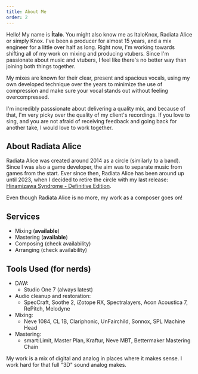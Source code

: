 ```yaml
---
title: About Me
order: 2
---
```


Hello! My name is **Ítalo**. You might also know me as ItaloKnox, Radiata Alice or simply Knox.
I've been a producer for almost 15 years, and a mix engineer for a little over half as long.
Right now, I'm working towards shifting all of my work on mixing and producing vtubers.
Since I'm passionate about music and vtubers, I feel like there's no better way than joining both things together.

My mixes are known for their clear, present and spacious vocals, using my own developed technique over the years to minimize the use of compression and make sure your vocal stands out without feeling overcompressed.

I'm incredibly passsionate about delivering a quality mix, and because of that, I'm very picky over the quality of my client's recordings. If you love to sing, and you are not afraid of receiving feedback and going back for another take, I would love to work together.

## About Radiata Alice

Radiata Alice was created around 2014 as a circle (similarly to a band). Since I was also a game developer, the aim was to separate music from games from the start.
Ever since then, Radiata Alice has been around up until 2023, when I decided to retire the circle with my last release: [Hinamizawa Syndrome - Definitive Edition](https://radiataalice.bandcamp.com/album/hinamizawa-syndrome-definitive-edition).

Even though Radiata Alice is no more, my work as a composer goes on!

## Services

* Mixing (**available**)
* Mastering (**available**)
* Composing (check availability)
* Arranging (check availability)
  
## Tools Used (for nerds)

* DAW:
    * Studio One 7 (always latest)
* Audio cleanup and restoration:
    * SpecCraft, Soothe 2, iZotope RX, Spectralayers, Acon Acoustica 7, RePitch, Melodyne
* Mixing:
    * Neve 1084, CL 1B, Clariphonic, UnFairchild, Sonnox, SPL Machine Head
* Mastering:
    * smart:Limit, Master Plan, Kraftur, Neve MBT, Bettermaker Mastering Chain

My work is a mix of digital and analog in places where it makes sense. I work hard for that full "3D" sound analog makes.